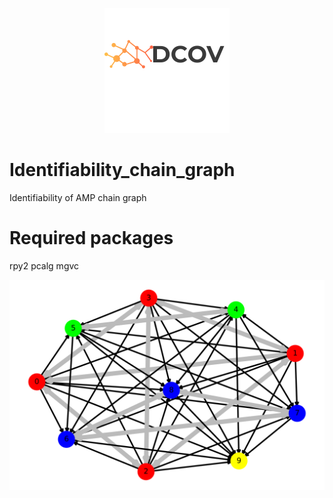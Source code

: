 <p align="center">
  <img src="docs/images/dcov_logo.png" />
</p>

# Identifiability_chain_graph
Identifiability of AMP chain graph

# Required packages
rpy2
pcalg
mgvc

![](Algorithm/chain_graph.png)
